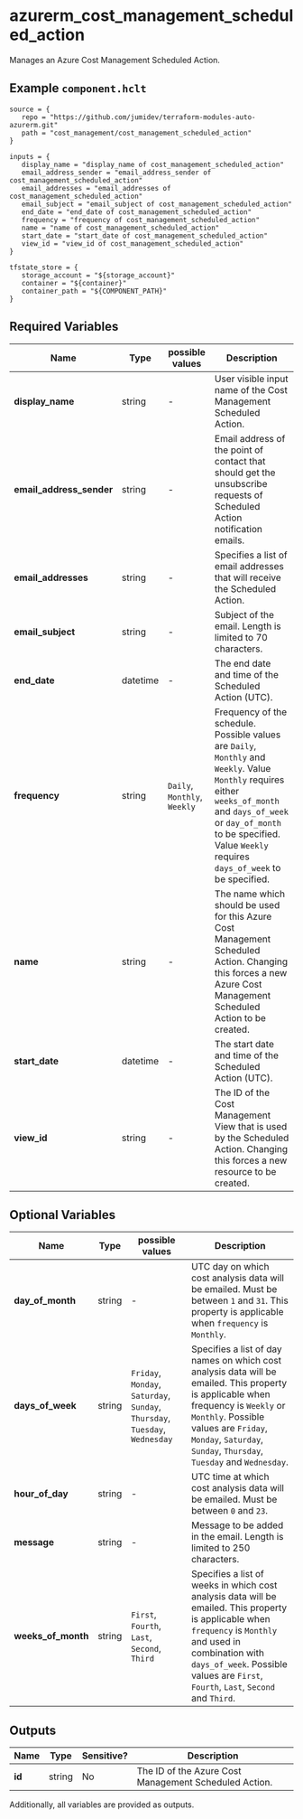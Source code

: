 # azurerm_cost_management_scheduled_action

Manages an Azure Cost Management Scheduled Action.

## Example `component.hclt`

```hcl
source = {
   repo = "https://github.com/jumidev/terraform-modules-auto-azurerm.git"   
   path = "cost_management/cost_management_scheduled_action"   
}

inputs = {
   display_name = "display_name of cost_management_scheduled_action"   
   email_address_sender = "email_address_sender of cost_management_scheduled_action"   
   email_addresses = "email_addresses of cost_management_scheduled_action"   
   email_subject = "email_subject of cost_management_scheduled_action"   
   end_date = "end_date of cost_management_scheduled_action"   
   frequency = "frequency of cost_management_scheduled_action"   
   name = "name of cost_management_scheduled_action"   
   start_date = "start_date of cost_management_scheduled_action"   
   view_id = "view_id of cost_management_scheduled_action"   
}

tfstate_store = {
   storage_account = "${storage_account}"   
   container = "${container}"   
   container_path = "${COMPONENT_PATH}"   
}

```

## Required Variables

| Name | Type |  possible values |  Description |
| ---- | --------- |  ----------- | ----------- |
| **display_name** | string |  -  |  User visible input name of the Cost Management Scheduled Action. | 
| **email_address_sender** | string |  -  |  Email address of the point of contact that should get the unsubscribe requests of Scheduled Action notification emails. | 
| **email_addresses** | string |  -  |  Specifies a list of email addresses that will receive the Scheduled Action. | 
| **email_subject** | string |  -  |  Subject of the email. Length is limited to 70 characters. | 
| **end_date** | datetime |  -  |  The end date and time of the Scheduled Action (UTC). | 
| **frequency** | string |  `Daily`, `Monthly`, `Weekly`  |  Frequency of the schedule. Possible values are `Daily`, `Monthly` and `Weekly`. Value `Monthly` requires either `weeks_of_month` and `days_of_week` or `day_of_month` to be specified. Value `Weekly` requires `days_of_week` to be specified. | 
| **name** | string |  -  |  The name which should be used for this Azure Cost Management Scheduled Action. Changing this forces a new Azure Cost Management Scheduled Action to be created. | 
| **start_date** | datetime |  -  |  The start date and time of the Scheduled Action (UTC). | 
| **view_id** | string |  -  |  The ID of the Cost Management View that is used by the Scheduled Action. Changing this forces a new resource to be created. | 

## Optional Variables

| Name | Type |  possible values |  Description |
| ---- | --------- |  ----------- | ----------- |
| **day_of_month** | string |  -  |  UTC day on which cost analysis data will be emailed. Must be between `1` and `31`. This property is applicable when `frequency` is `Monthly`. | 
| **days_of_week** | string |  `Friday`, `Monday`, `Saturday`, `Sunday`, `Thursday`, `Tuesday`, `Wednesday`  |  Specifies a list of day names on which cost analysis data will be emailed. This property is applicable when frequency is `Weekly` or `Monthly`. Possible values are `Friday`, `Monday`, `Saturday`, `Sunday`, `Thursday`, `Tuesday` and `Wednesday`. | 
| **hour_of_day** | string |  -  |  UTC time at which cost analysis data will be emailed. Must be between `0` and `23`. | 
| **message** | string |  -  |  Message to be added in the email. Length is limited to 250 characters. | 
| **weeks_of_month** | string |  `First`, `Fourth`, `Last`, `Second`, `Third`  |  Specifies a list of weeks in which cost analysis data will be emailed. This property is applicable when `frequency` is `Monthly` and used in combination with `days_of_week`. Possible values are `First`, `Fourth`, `Last`, `Second` and `Third`. | 



## Outputs

| Name | Type | Sensitive? | Description |
| ---- | ---- | --------- | --------- |
| **id** | string | No  | The ID of the Azure Cost Management Scheduled Action. | 

Additionally, all variables are provided as outputs.
